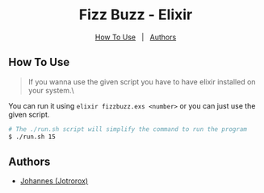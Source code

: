 <h1 align="center">Fizz Buzz - Elixir</h1>

<p align="center">
    <a href="#how-to-use">How To Use</a> &#xa0; | &#xa0; 
    <a href="#authors">Authors</a>
</p>

## How To Use

> If you wanna use the given script you have to have elixir installed on your system.\

You can run it using `elixir fizzbuzz.exs <number>` or you can just use the given script.

```bash
# The ./run.sh script will simplify the command to run the program 
$ ./run.sh 15
```

## Authors

- [Johannes (Jotrorox)](https://jotrorox.com)